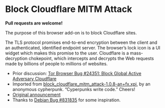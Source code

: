 # Block Cloudflare MITM Attack

**Pull requests are welcome!**

The purpose of this browser add-on is to block Cloudflare sites.

The TLS protocol promises end-to-end encryption between the client and an authenticated, identified endpoint server.  The browser’s lock icon is a UI widget which makes this promise to the user.  Cloudflare is a mass-decryption chokepoint, which intercepts and decrypts the Web requests made by billions of people to millions of websites.

- Prior discussion: [Tor Browser Bug #24351: Block Global Active Adversary Cloudflare](https://trac.torproject.org/projects/tor/ticket/24351)
- Imported from [block_cloudflare_mitm_attack-1.0.8-an+fx.xpi](https://addons.mozilla.org/en-US/firefox/addon/block-cloudflare-mitm-attack/), by an anonymous cypherpunk.  “Cyperpunks write code.”  Cheers!
- [Original announcement](https://trac.torproject.org/projects/tor/ticket/24351#comment:25)
- Thanks to [Debian Bug #831835](https://bugs.debian.org/831835) for some inspiration.

